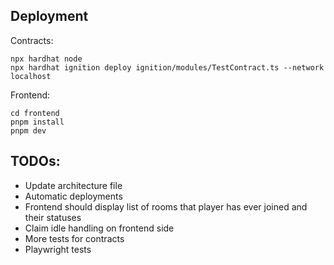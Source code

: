 ## Deployment

Contracts:

```
npx hardhat node
npx hardhat ignition deploy ignition/modules/TestContract.ts --network localhost
```

Frontend:

```
cd frontend
pnpm install
pnpm dev
```

## TODOs:

-   Update architecture file
-   Automatic deployments
-   Frontend should display list of rooms that player has ever joined and their statuses
-   Claim idle handling on frontend side
-   More tests for contracts
-   Playwright tests
